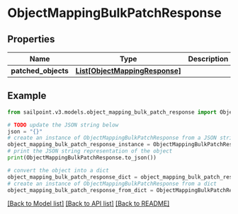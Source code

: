 # ObjectMappingBulkPatchResponse


## Properties

Name | Type | Description | Notes
------------ | ------------- | ------------- | -------------
**patched_objects** | [**List[ObjectMappingResponse]**](ObjectMappingResponse.md) |  | [optional] 

## Example

```python
from sailpoint.v3.models.object_mapping_bulk_patch_response import ObjectMappingBulkPatchResponse

# TODO update the JSON string below
json = "{}"
# create an instance of ObjectMappingBulkPatchResponse from a JSON string
object_mapping_bulk_patch_response_instance = ObjectMappingBulkPatchResponse.from_json(json)
# print the JSON string representation of the object
print(ObjectMappingBulkPatchResponse.to_json())

# convert the object into a dict
object_mapping_bulk_patch_response_dict = object_mapping_bulk_patch_response_instance.to_dict()
# create an instance of ObjectMappingBulkPatchResponse from a dict
object_mapping_bulk_patch_response_from_dict = ObjectMappingBulkPatchResponse.from_dict(object_mapping_bulk_patch_response_dict)
```
[[Back to Model list]](../README.md#documentation-for-models) [[Back to API list]](../README.md#documentation-for-api-endpoints) [[Back to README]](../README.md)


